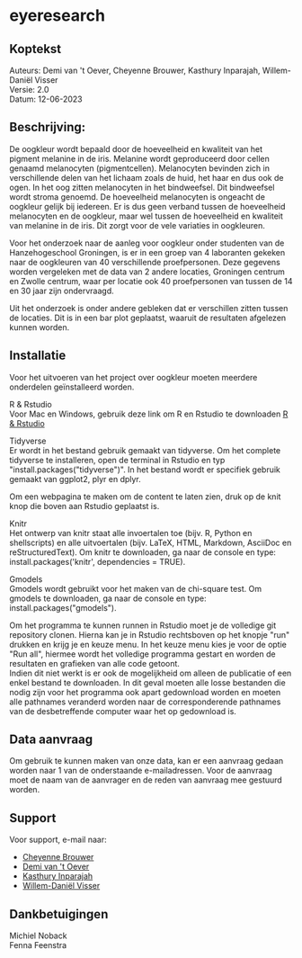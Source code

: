# eyeresearch

## Koptekst

Auteurs: Demi van 't Oever, Cheyenne Brouwer, Kasthury Inparajah, Willem-Daniël Visser    
Versie: 2.0   
Datum: 12-06-2023

## Beschrijving:
De oogkleur wordt bepaald door de hoeveelheid en kwaliteit van het pigment melanine in de iris. Melanine wordt geproduceerd door cellen genaamd melanocyten (pigmentcellen). Melanocyten bevinden zich in verschillende delen van het lichaam zoals de huid, het haar en dus ook de ogen. In het oog zitten melanocyten in het bindweefsel. Dit bindweefsel wordt stroma genoemd. De hoeveelheid melanocyten is ongeacht de oogkleur gelijk bij iedereen. 
Er is dus geen verband tussen de hoeveelheid melanocyten en de oogkleur, maar wel tussen de hoeveelheid en kwaliteit van melanine in de iris. Dit zorgt voor de vele variaties in oogkleuren. 

Voor het onderzoek naar de aanleg voor oogkleur onder studenten van de Hanzehogeschool Groningen, is er in een groep van 4 laboranten gekeken naar de oogkleuren van 40 verschillende proefpersonen. Deze gegevens worden vergeleken met de data van 2 andere locaties, Groningen centrum en Zwolle centrum, waar per locatie ook 40 proefpersonen van tussen de 14 en 30 jaar zijn ondervraagd.    

Uit het onderzoek is onder andere gebleken dat er verschillen zitten tussen de locaties. Dit is in een bar plot geplaatst, waaruit de resultaten afgelezen kunnen worden.

## Installatie
Voor het uitvoeren van het project over oogkleur moeten meerdere onderdelen geïnstalleerd worden.

R & Rstudio   
Voor Mac en Windows, gebruik deze link om R en Rstudio te downloaden [R & Rstudio](https://posit.co/download/rstudio-desktop/)

Tidyverse   
Er wordt in het bestand gebruik gemaakt van tidyverse. Om het complete tidyverse te installeren, open de terminal in Rstudio en typ "install.packages("tidyverse")". In het bestand wordt er specifiek gebruik gemaakt van ggplot2, plyr en dplyr.

Om een webpagina te maken om de content te laten zien, druk op de knit knop die boven aan Rstudio geplaatst is.

Knitr   
Het ontwerp van knitr staat alle invoertalen toe (bijv. R, Python en shellscripts) en alle uitvoertalen (bijv. LaTeX, HTML, Markdown, AsciiDoc en reStructuredText).
Om knitr te downloaden, ga naar de console en type: install.packages('knitr', dependencies = TRUE).

Gmodels   
Gmodels wordt gebruikt voor het maken van de chi-square test.
Om gmodels te downloaden, ga naar de console en type: install.packages("gmodels").

Om het programma te kunnen runnen in Rstudio moet je de volledige git repository clonen. Hierna kan je in Rstudio rechtsboven op het knopje "run" drukken en krijg je en keuze menu. In het keuze menu kies je voor de optie "Run all", hiermee wordt het volledige programma gestart en worden de resultaten en grafieken van alle code getoont.   
Indien dit niet werkt is er ook de mogelijkheid om alleen de publicatie of een enkel bestand te downloaden. In dit geval moeten alle losse bestanden die nodig zijn voor het programma ook apart gedownload worden en moeten alle pathnames veranderd worden naar de corresponderende pathnames van de desbetreffende computer waar het op gedownload is.


## Data aanvraag
Om gebruik te kunnen maken van onze data, kan er een aanvraag gedaan worden naar 1 van de onderstaande e-mailadressen. Voor de aanvraag moet de naam van de aanvrager en de reden van aanvraag mee gestuurd worden. 

## Support
Voor support, e-mail naar:
* [Cheyenne Brouwer](e.h.b.brouwer@st.hanze.nl)
* [Demi van 't Oever](d.van.t.oever@st.hanze.nl)
* [Kasthury Inparajah](k.inparajah@st.hanze.nl)
* [Willem-Daniël Visser](wi.d.visser@st.hanze.nl)


## Dankbetuigingen
Michiel Noback    
Fenna Feenstra
